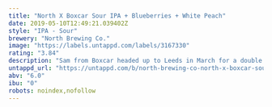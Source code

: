 ```yaml
---
title: "North X Boxcar Sour IPA + Blueberries + White Peach"
date: 2019-05-10T12:49:21.039402Z
style: "IPA - Sour"
brewery: "North Brewing Co."
image: "https://labels.untappd.com/labels/3167330"
rating: "3.84"
description: "Sam from Boxcar headed up to Leeds in March for a double brew day here at North. We brewed two beers using the same malt profile: One was soured and had two tonnes (!) of blueberries and white peach added to it. One was dry hopped in the same style that we brew our IPAs. We then blended the two beers together to come up with this lip puckering Sour IPA. It's fruity, jammy, with a hoppy finish (and the colour's not bad too...)."
untappd_url: "https://untappd.com/b/north-brewing-co-north-x-boxcar-sour-ipa-blueberries-white-peach/3167330"
abv: "6.0"
ibu: "0"
robots: noindex,nofollow
---
```


